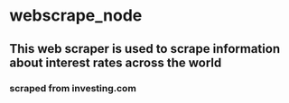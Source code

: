 # webscrape_node
## This web scraper is used to scrape information about interest rates across the world
### scraped from investing.com
